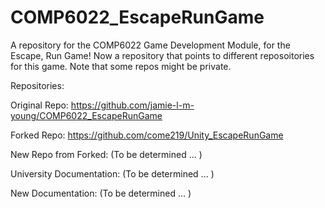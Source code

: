 # COMP6022_EscapeRunGame
A repository for the COMP6022 Game Development Module, for the Escape, Run Game!
Now a repository that points to different reposoitories for this game. Note that some repos might be private.


Repositories:

Original Repo: https://github.com/jamie-l-m-young/COMP6022_EscapeRunGame


Forked Repo: https://github.com/come219/Unity_EscapeRunGame


New Repo from Forked: (To be determined ... )


University Documentation: (To be determined ... )


New Documentation: (To be determined ... )
